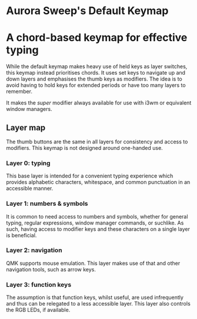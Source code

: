 # Aurora Sweep's Default Keymap

A chord-based keymap for effective typing
===

While the default keymap makes heavy use of held keys as layer switches, this keymap instead prioritises chords.
It uses set keys to navigate up and down layers and emphasises the thumb keys as modifiers.
The idea is to avoid having to hold keys for extended periods or have too many layers to remember.

It makes the _super_ modifier always available for use with i3wm or equivalent window managers.

Layer map
---

The thumb buttons are the same in all layers for consistency and access to modifiers.
This keymap is not designed around one-handed use.

### Layer 0: typing

This base layer is intended for a convenient typing experience which provides alphabetic characters, whitespace, and common punctuation in an accessible manner.

### Layer 1: numbers & symbols

It is common to need access to numbers and symbols, whether for general typing, regular expressions, window manager commands, or suchlike.
As such, having access to modifier keys and these characters on a single layer is beneficial.

### Layer 2: navigation

QMK supports mouse emulation.
This layer makes use of that and other navigation tools, such as arrow keys.

### Layer 3: function keys

The assumption is that function keys, whilst useful, are used infrequently and thus can be relegated to a less accessible layer.
This layer also controls the RGB LEDs, if available.

